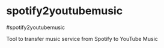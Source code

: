 # spotify2youtubemusic
#spotify2youtubemusic

Tool to transfer music service from Spotify to YouTube Music